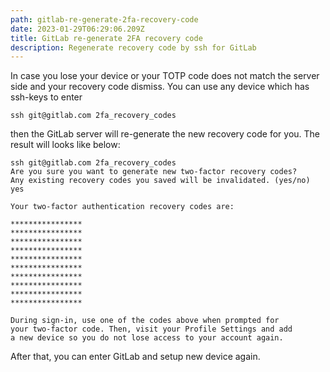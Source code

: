 ```yaml
---
path: gitlab-re-generate-2fa-recovery-code
date: 2023-01-29T06:29:06.209Z
title: GitLab re-generate 2FA recovery code
description: Regenerate recovery code by ssh for GitLab
---
```

I﻿n case you lose your device or your TOTP code does not match the server side and your recovery code dismiss. You can use any device which has ssh-keys to enter

```
ssh git@gitlab.com 2fa_recovery_codes        
```

t﻿hen the GitLab server will re-generate the new recovery code for you. The result will looks like below:

```
ssh git@gitlab.com 2fa_recovery_codes                                                
Are you sure you want to generate new two-factor recovery codes?
Any existing recovery codes you saved will be invalidated. (yes/no)
yes

Your two-factor authentication recovery codes are:

****************
****************
****************
****************
****************
****************
****************
****************
****************
****************

During sign-in, use one of the codes above when prompted for
your two-factor code. Then, visit your Profile Settings and add
a new device so you do not lose access to your account again.
```

After that, you can enter GitLab and setup new device again.
